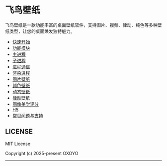 # 飞鸟壁纸

飞鸟壁纸是一款功能丰富的桌面壁纸软件，支持图片、视频、律动、纯色等多种壁纸类型，让您的桌面焕发独特魅力。

- [快速开始](./docs/start.md)
- [功能模块](./docs/module.md)
- [主进程](./docs/main_process.md)
- [子进程](./docs/child_process.md)
- [进程通信](./docs/process_communication.md)
- [渲染进程](./docs/renderer_process.md)
- [图片壁纸](./docs/image_wallpaper.md)
- [颜色壁纸](./docs/color_wallpaper.md)
- [动态壁纸](./docs/dynamic_wallpaper.md)
- [律动壁纸](./docs/rhythm_wallpaper.md)
- [图像美学评分](./docs/image_aesthetic_rating.md)
- [H5](./docs/h5.md)
- [常见问题与支持](./docs/faq.md)

## LICENSE

MIT License

Copyright (c) 2025-present OXOYO

---
